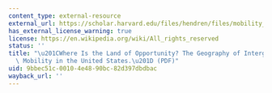 ```yaml
---
content_type: external-resource
external_url: https://scholar.harvard.edu/files/hendren/files/mobility_geo.pdf
has_external_license_warning: true
license: https://en.wikipedia.org/wiki/All_rights_reserved
status: ''
title: "\u201CWhere Is the Land of Opportunity? The Geography of Intergenerational\
  \ Mobility in the United States.\u201D (PDF)"
uid: 9bbec51c-0010-4e48-90bc-82d397dbdbac
wayback_url: ''
---
```

